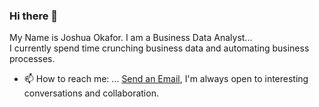 ### Hi there 👋

My Name is Joshua Okafor. I am a Business Data Analyst... \
I currently spend time crunching business data and automating business processes.

- 📫 How to reach me: ... [Send an Email](mailto:joshuaokafor49@gmail.com), I'm always open to interesting conversations and collaboration.

